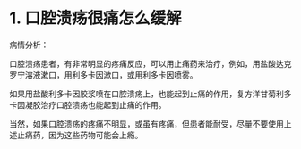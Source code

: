 # 1. 口腔溃疡很痛怎么缓解

病情分析：

口腔溃疡患者，有非常明显的疼痛反应，可以用止痛药来治疗，例如，用盐酸达克罗宁溶液漱口，用利多卡因漱口，或用利多卡因喷雾。

如果用盐酸利多卡因胶浆喷在口腔溃疡上，也能起到止痛的作用，复方洋甘菊利多卡因凝胶治疗口腔溃疡也能起到止痛的作用。

当然，如果口腔溃疡的疼痛不明显，或虽有疼痛，但患者能耐受，尽量不要使用上述止痛药，因为这些药物可能会上瘾。
